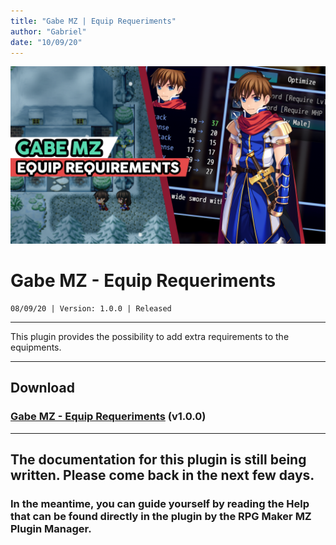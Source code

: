 ```yaml
---
title: "Gabe MZ | Equip Requeriments"
author: "Gabriel"
date: "10/09/20"
---
```

![Main Thumb](../images/Thumb_GMZ_EquipRequeriments.png)

# Gabe MZ - Equip Requeriments

```
08/09/20 | Version: 1.0.0 | Released
```

***

This plugin provides the possibility to add extra requirements to the equipments.

***

## Download
### [Gabe MZ - Equip Requeriments](https://dromarch.itch.io/gabe-mz-equip-requeriments) (v1.0.0)

***

## The documentation for this plugin is still being written. Please come back in the next few days.

### In the meantime, you can guide yourself by reading the Help that can be found directly in the plugin by the RPG Maker MZ Plugin Manager.